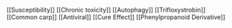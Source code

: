 [[Susceptibility]]
[[Chronic toxicity]]
[[Autophagy]]
[[Trifloxystrobin]]
[[Common carp]]
[[Antiviral]]
[[Cure Effect]]
[[Phenylpropanoid Derivative]]
